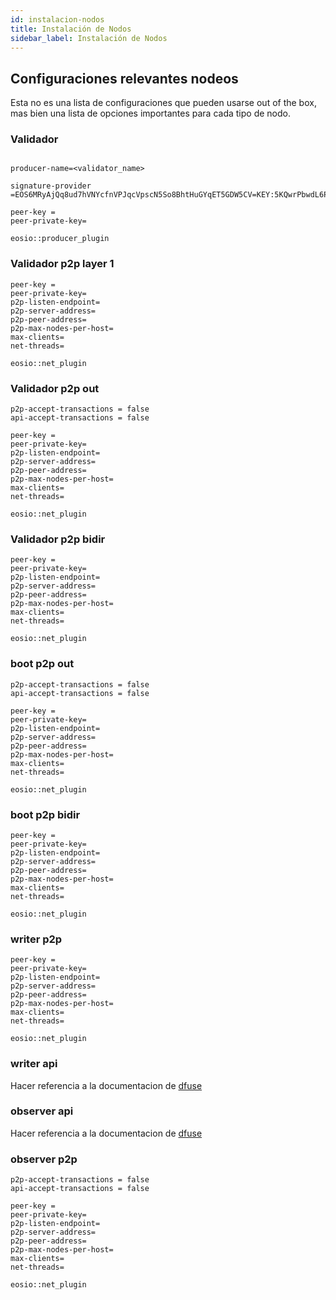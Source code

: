 ```yaml
---
id: instalacion-nodos
title: Instalación de Nodos
sidebar_label: Instalación de Nodos
---
```


## Configuraciones relevantes nodeos

Esta no es una lista de configuraciones que pueden usarse out of the box, mas bien una lista de opciones importantes para cada tipo de nodo.

### Validador

```

producer-name=<validator_name>

signature-provider =EOS6MRyAjQq8ud7hVNYcfnVPJqcVpscN5So8BhtHuGYqET5GDW5CV=KEY:5KQwrPbwdL6PhXujxW37FSSQZ1JiwsST4cqQzDeyXtP79zkvFD3

peer-key =
peer-private-key=

eosio::producer_plugin

```

### Validador p2p layer 1
```
peer-key =
peer-private-key=
p2p-listen-endpoint=
p2p-server-address=
p2p-peer-address=
p2p-max-nodes-per-host=
max-clients=
net-threads=

eosio::net_plugin
```

### Validador p2p out
```
p2p-accept-transactions = false
api-accept-transactions = false

peer-key =
peer-private-key=
p2p-listen-endpoint=
p2p-server-address=
p2p-peer-address=
p2p-max-nodes-per-host=
max-clients=
net-threads=

eosio::net_plugin
```
### Validador p2p bidir
```
peer-key =
peer-private-key=
p2p-listen-endpoint=
p2p-server-address=
p2p-peer-address=
p2p-max-nodes-per-host=
max-clients=
net-threads=

eosio::net_plugin
```

### boot p2p out
```
p2p-accept-transactions = false
api-accept-transactions = false

peer-key =
peer-private-key=
p2p-listen-endpoint=
p2p-server-address=
p2p-peer-address=
p2p-max-nodes-per-host=
max-clients=
net-threads=

eosio::net_plugin
```

### boot p2p bidir
```
peer-key =
peer-private-key=
p2p-listen-endpoint=
p2p-server-address=
p2p-peer-address=
p2p-max-nodes-per-host=
max-clients=
net-threads=

eosio::net_plugin
```

### writer p2p
```
peer-key =
peer-private-key=
p2p-listen-endpoint=
p2p-server-address=
p2p-peer-address=
p2p-max-nodes-per-host=
max-clients=
net-threads=

eosio::net_plugin
```
### writer api
Hacer referencia a la documentacion de [dfuse](https://www.dfuse.io/en)

### observer api
Hacer referencia a la documentacion de [dfuse](https://www.dfuse.io/en)

### observer p2p

```
p2p-accept-transactions = false
api-accept-transactions = false

peer-key =
peer-private-key=
p2p-listen-endpoint=
p2p-server-address=
p2p-peer-address=
p2p-max-nodes-per-host=
max-clients=
net-threads=

eosio::net_plugin
```
